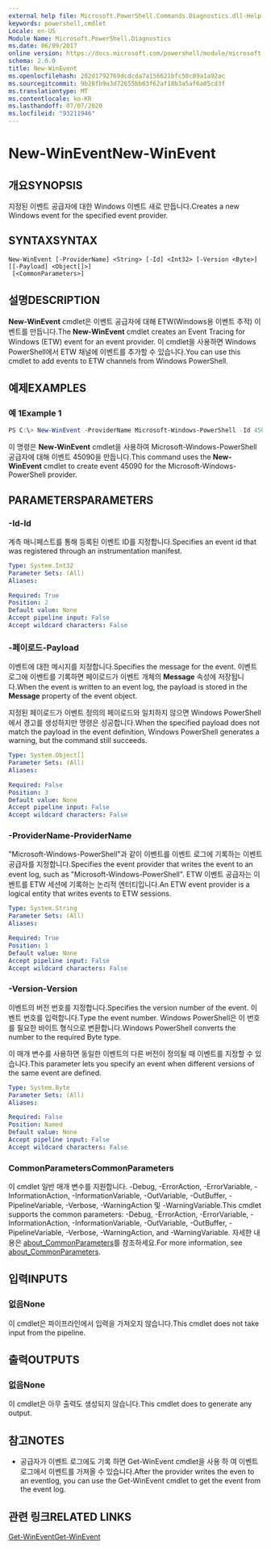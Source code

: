 ```yaml
---
external help file: Microsoft.PowerShell.Commands.Diagnostics.dll-Help.xml
keywords: powershell,cmdlet
Locale: en-US
Module Name: Microsoft.PowerShell.Diagnostics
ms.date: 06/09/2017
online version: https://docs.microsoft.com/powershell/module/microsoft.powershell.diagnostics/new-winevent?view=powershell-5.1&WT.mc_id=ps-gethelp
schema: 2.0.0
title: New-WinEvent
ms.openlocfilehash: 202d1792769dcdcda7a156621bfc50c89a1a92ac
ms.sourcegitcommit: 9b28fb9a3d72655bb63f62af18b3a5af6a05cd3f
ms.translationtype: MT
ms.contentlocale: ko-KR
ms.lasthandoff: 07/07/2020
ms.locfileid: "93211946"
---
```

# <span data-ttu-id="f3514-103">New-WinEvent</span><span class="sxs-lookup"><span data-stu-id="f3514-103">New-WinEvent</span></span>

## <span data-ttu-id="f3514-104">개요</span><span class="sxs-lookup"><span data-stu-id="f3514-104">SYNOPSIS</span></span>

<span data-ttu-id="f3514-105">지정된 이벤트 공급자에 대한 Windows 이벤트 새로 만듭니다.</span><span class="sxs-lookup"><span data-stu-id="f3514-105">Creates a new Windows event for the specified event provider.</span></span>

## <span data-ttu-id="f3514-106">SYNTAX</span><span class="sxs-lookup"><span data-stu-id="f3514-106">SYNTAX</span></span>

```
New-WinEvent [-ProviderName] <String> [-Id] <Int32> [-Version <Byte>] [[-Payload] <Object[]>]
 [<CommonParameters>]
```

## <span data-ttu-id="f3514-107">설명</span><span class="sxs-lookup"><span data-stu-id="f3514-107">DESCRIPTION</span></span>

<span data-ttu-id="f3514-108">**New-WinEvent** cmdlet은 이벤트 공급자에 대해 ETW(Windows용 이벤트 추적) 이벤트를 만듭니다.</span><span class="sxs-lookup"><span data-stu-id="f3514-108">The **New-WinEvent** cmdlet creates an Event Tracing for Windows (ETW) event for an event provider.</span></span>
<span data-ttu-id="f3514-109">이 cmdlet을 사용하면 Windows PowerShell에서 ETW 채널에 이벤트를 추가할 수 있습니다.</span><span class="sxs-lookup"><span data-stu-id="f3514-109">You can use this cmdlet to add events to ETW channels from Windows PowerShell.</span></span>

## <span data-ttu-id="f3514-110">예제</span><span class="sxs-lookup"><span data-stu-id="f3514-110">EXAMPLES</span></span>

### <span data-ttu-id="f3514-111">예 1</span><span class="sxs-lookup"><span data-stu-id="f3514-111">Example 1</span></span>

```powershell
PS C:\> New-WinEvent -ProviderName Microsoft-Windows-PowerShell -Id 45090 -Payload @("Workflow", "Running")
```

<span data-ttu-id="f3514-112">이 명령은 **New-WinEvent** cmdlet을 사용하여 Microsoft-Windows-PowerShell 공급자에 대해 이벤트 45090을 만듭니다.</span><span class="sxs-lookup"><span data-stu-id="f3514-112">This command uses the **New-WinEvent** cmdlet to create event 45090 for the Microsoft-Windows-PowerShell provider.</span></span>

## <span data-ttu-id="f3514-113">PARAMETERS</span><span class="sxs-lookup"><span data-stu-id="f3514-113">PARAMETERS</span></span>

### <span data-ttu-id="f3514-114">-Id</span><span class="sxs-lookup"><span data-stu-id="f3514-114">-Id</span></span>

<span data-ttu-id="f3514-115">계측 매니페스트를 통해 등록된 이벤트 ID를 지정합니다.</span><span class="sxs-lookup"><span data-stu-id="f3514-115">Specifies an event id that was registered through an instrumentation manifest.</span></span>

```yaml
Type: System.Int32
Parameter Sets: (All)
Aliases:

Required: True
Position: 2
Default value: None
Accept pipeline input: False
Accept wildcard characters: False
```

### <span data-ttu-id="f3514-116">-페이로드</span><span class="sxs-lookup"><span data-stu-id="f3514-116">-Payload</span></span>

<span data-ttu-id="f3514-117">이벤트에 대한 메시지를 지정합니다.</span><span class="sxs-lookup"><span data-stu-id="f3514-117">Specifies the message for the event.</span></span> <span data-ttu-id="f3514-118">이벤트 로그에 이벤트를 기록하면 페이로드가 이벤트 개체의 **Message** 속성에 저장됩니다.</span><span class="sxs-lookup"><span data-stu-id="f3514-118">When the event is written to an event log, the payload is stored in the **Message** property of the event object.</span></span>

<span data-ttu-id="f3514-119">지정된 페이로드가 이벤트 정의의 페이로드와 일치하지 않으면 Windows PowerShell에서 경고를 생성하지만 명령은 성공합니다.</span><span class="sxs-lookup"><span data-stu-id="f3514-119">When the specified payload does not match the payload in the event definition, Windows PowerShell generates a warning, but the command still succeeds.</span></span>

```yaml
Type: System.Object[]
Parameter Sets: (All)
Aliases:

Required: False
Position: 3
Default value: None
Accept pipeline input: False
Accept wildcard characters: False
```

### <span data-ttu-id="f3514-120">-ProviderName</span><span class="sxs-lookup"><span data-stu-id="f3514-120">-ProviderName</span></span>

<span data-ttu-id="f3514-121">"Microsoft-Windows-PowerShell"과 같이 이벤트를 이벤트 로그에 기록하는 이벤트 공급자를 지정합니다.</span><span class="sxs-lookup"><span data-stu-id="f3514-121">Specifies the event provider that writes the event to an event log, such as "Microsoft-Windows-PowerShell".</span></span> <span data-ttu-id="f3514-122">ETW 이벤트 공급자는 이벤트를 ETW 세션에 기록하는 논리적 엔터티입니다.</span><span class="sxs-lookup"><span data-stu-id="f3514-122">An ETW event provider is a logical entity that writes events to ETW sessions.</span></span>

```yaml
Type: System.String
Parameter Sets: (All)
Aliases:

Required: True
Position: 1
Default value: None
Accept pipeline input: False
Accept wildcard characters: False
```

### <span data-ttu-id="f3514-123">-Version</span><span class="sxs-lookup"><span data-stu-id="f3514-123">-Version</span></span>

<span data-ttu-id="f3514-124">이벤트의 버전 번호를 지정합니다.</span><span class="sxs-lookup"><span data-stu-id="f3514-124">Specifies the version number of the event.</span></span> <span data-ttu-id="f3514-125">이벤트 번호를 입력합니다.</span><span class="sxs-lookup"><span data-stu-id="f3514-125">Type the event number.</span></span> <span data-ttu-id="f3514-126">Windows PowerShell은 이 번호를 필요한 바이트 형식으로 변환합니다.</span><span class="sxs-lookup"><span data-stu-id="f3514-126">Windows PowerShell converts the number to the required Byte type.</span></span>

<span data-ttu-id="f3514-127">이 매개 변수를 사용하면 동일한 이벤트의 다른 버전이 정의될 때 이벤트를 지정할 수 있습니다.</span><span class="sxs-lookup"><span data-stu-id="f3514-127">This parameter lets you specify an event when different versions of the same event are defined.</span></span>

```yaml
Type: System.Byte
Parameter Sets: (All)
Aliases:

Required: False
Position: Named
Default value: None
Accept pipeline input: False
Accept wildcard characters: False
```

### <span data-ttu-id="f3514-128">CommonParameters</span><span class="sxs-lookup"><span data-stu-id="f3514-128">CommonParameters</span></span>

<span data-ttu-id="f3514-129">이 cmdlet 일반 매개 변수를 지원합니다. -Debug, -ErrorAction, -ErrorVariable, -InformationAction, -InformationVariable, -OutVariable, -OutBuffer, -PipelineVariable, -Verbose, -WarningAction 및 -WarningVariable.</span><span class="sxs-lookup"><span data-stu-id="f3514-129">This cmdlet supports the common parameters: -Debug, -ErrorAction, -ErrorVariable, -InformationAction, -InformationVariable, -OutVariable, -OutBuffer, -PipelineVariable, -Verbose, -WarningAction, and -WarningVariable.</span></span> <span data-ttu-id="f3514-130">자세한 내용은 [about_CommonParameters](https://go.microsoft.com/fwlink/?LinkID=113216)를 참조하세요.</span><span class="sxs-lookup"><span data-stu-id="f3514-130">For more information, see [about_CommonParameters](https://go.microsoft.com/fwlink/?LinkID=113216).</span></span>

## <span data-ttu-id="f3514-131">입력</span><span class="sxs-lookup"><span data-stu-id="f3514-131">INPUTS</span></span>

### <span data-ttu-id="f3514-132">없음</span><span class="sxs-lookup"><span data-stu-id="f3514-132">None</span></span>

<span data-ttu-id="f3514-133">이 cmdlet은 파이프라인에서 입력을 가져오지 않습니다.</span><span class="sxs-lookup"><span data-stu-id="f3514-133">This cmdlet does not take input from the pipeline.</span></span>

## <span data-ttu-id="f3514-134">출력</span><span class="sxs-lookup"><span data-stu-id="f3514-134">OUTPUTS</span></span>

### <span data-ttu-id="f3514-135">없음</span><span class="sxs-lookup"><span data-stu-id="f3514-135">None</span></span>

<span data-ttu-id="f3514-136">이 cmdlet은 아무 출력도 생성되지 않습니다.</span><span class="sxs-lookup"><span data-stu-id="f3514-136">This cmdlet does to generate any output.</span></span>

## <span data-ttu-id="f3514-137">참고</span><span class="sxs-lookup"><span data-stu-id="f3514-137">NOTES</span></span>

* <span data-ttu-id="f3514-138">공급자가 이벤트 로그에도 기록 하면 Get-WinEvent cmdlet을 사용 하 여 이벤트 로그에서 이벤트를 가져올 수 있습니다.</span><span class="sxs-lookup"><span data-stu-id="f3514-138">After the provider writes the even to an eventlog, you can use the Get-WinEvent cmdlet to get the event from the event log.</span></span>

## <span data-ttu-id="f3514-139">관련 링크</span><span class="sxs-lookup"><span data-stu-id="f3514-139">RELATED LINKS</span></span>

[<span data-ttu-id="f3514-140">Get-WinEvent</span><span class="sxs-lookup"><span data-stu-id="f3514-140">Get-WinEvent</span></span>](Get-WinEvent.md)
